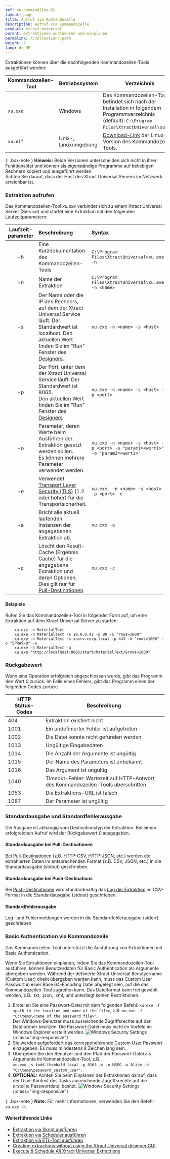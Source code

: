 ```yaml
---
ref: xu-commandline-01
layout: page
title: Aufruf via Kommandozeile
description: Aufruf via Kommandozeile
product: xtract-universal
parent: extraktionen-ausfuehren-und-einplanen
permalink: /:collection/:path
weight: 3
lang: de_DE
---
```

Extraktionen können über die nachfolgenden Kommandozeilen-Tools ausgeführt werden:

| Kommandozeilen-Tool | Betriebssystem  | Verzeichnis |
|---|:---|---|
| `xu.exe` | Windows  | Das Kommandozeilen-Tool befindet sich nach der Installation in folgendem Programmverzeichnis (default): `C:\Program Files\XtractUniversal\xu.exe`. |
| `xu.elf` | Unix-, Linuxumgebung | [Download-Link](https://cdn-files.theobald-software.com/download/XtractUniversal/xu.elf.tar.gz) der Linux-Version des Kommandozeilen-Tools. |

{: .box-note }
**Hinweis:** Beide Versionen unterscheiden sich nicht in ihrer Funktionalität und können als eigenständige Programme auf beliebigen Rechnern kopiert und ausgeführt werden.<br> Achten Sie darauf, dass der Host des Xtract Universal Servers im Netzwerk erreichbar ist. 

### Extraktion aufrufen
Das Kommandozeilen-Tool *xu.exe* verbindet sich zu einem Xtract Universal Server (Service) und startet eine Extraktion mit den folgenden Laufzeitparametern:

| Laufzeit-<br>parameter   | Beschreibung | Syntax  |
|:---:|:---|:---|
| -h        |  Eine Kurzdokumentation des Kommandozeilen-Tools  |   `C:\Program Files\XtractUniversal>xu.exe -h` |
| -n   |  Name der Extraktion  | `C:\Program Files\XtractUniversal\xu.exe -n <name>` |
|   -s       |  Der Name oder die IP des Rechners, auf dem der Xtract Universal Service läuft. Der Standardwert ist localhost. Den aktuellen Wert finden Sie im "Run" Fenster des [Designers](../erste-schritte/designer-overview#hauptmenüleiste-1).|  `xu.exe -n <name> -s <host>`|
| -p    | Der Port, unter dem der Xtract Universal Service läuft. Der Standardwert ist 8065. <br> Den aktuellen Wert finden Sie im "Run" Fenster des [Designers](../erste-schritte/designer-overview#hauptmenüleiste-1)  | `xu.exe -n <name> -s <host> -p <port>` |
|  -o     | Parameter, deren Werte beim Ausführen der Extraktion gesetzt werden sollen. <br> Es können mehrere Parameter verwendet werden. | `xu.exe -n <name> -s <host> -p <port> -o "param1=<wert1>" -o "param2=<wert2>"`|
|  -e  | Verwendet [Transport Layer Security (TLS)](https://docs.microsoft.com/en-us/windows/win32/secauthn/transport-layer-security-protocol) (1.2 oder höher) für die Transportsicherheit. |   `xu.exe  -n <name> -s <host> -p <port> -e`|
| -a    |Bricht alle aktuell laufenden Instanzen der angegebenen Extraktion ab. | `xu.exe -a` |
|  -c   | Löscht den Result-Cache (Ergebnis Cache) für die angegebene Extraktion und deren Optionen.<br> Dies gilt nur für [Pull-Destinationen](../destinationen#pull--und-push-destinationen). | `xu.exe -c` |  

#### Beispiele
Rufen Sie das Kommandozeilen-Tool in folgender Form auf, um eine Extraktion auf dem Xtract Universal Server zu starten:
```
    xu.exe -n MaterialText
    xu.exe -n MaterialText -s 10.0.0.42 -p 80 -o "rows=1000"
    xu.exe -n MaterialText -s xusrv.corp.local -p 443 -o "rows=1000" -o "SPRAS=D" -e
    xu.exe -n MaterialText -a
    xu.exe "http://localhost:8065/start/MaterialText/&rows=1000"
```

### Rückgabewert 
Wenn eine Operation erfolgreich abgeschlossen wurde, gibt das Programm den Wert *0* zurück. Im Falle eines Fehlers, gibt das Programm einen der folgenden Codes zurück:

|HTTP Status-Codes	|Beschreibung|
|---|---|
|404 |	Extraktion existiert nicht|
|1001|	Ein undefinierter Fehler ist aufgetreten|
|1002|	Die Datei konnte nicht gefunden werden|
|1013|	Ungültige Eingabedaten|
|1014|	Die Anzahl der Argumente ist ungültig|
|1015|	Der Name des Parameters ist unbekannt|
|1016|	Das Argument ist ungültig|
|1040|	Timeout-Fehler: Wartezeit auf HTTP-Antwort des Kommandozeilen-Tools überschritten |
|1053|	Die Extraktions-URL ist falsch |
|1087|	Der Parameter ist ungültig |

### Standardausgabe und Standardfehlerausgabe
Die Ausgabe ist abhängig vom Destinationstyp der Extraktion. Bei einem erfolgreichen Aufruf wird der Rückgabewert *0* ausgegeben.

#### Standardausgabe bei Pull-Destinationen
Bei [Pull-Destinationen](../destinationen#pull--und-push-destinationen) (z.B. HTTP-CSV, HTTP-JSON, etc.) werden die extrahierten Daten im entsprechenden Format (z.B. CSV, JSON, etc.) in die Standardausgabe (stdout) geschrieben.

#### Standardausgabe bei Push-Destinations
Bei [Push-Destinationen](../destinationen#pull--und-push-destinationen) wird standardmäßig das [Log der Extraktion](../logging/log-zugriff-ueber-designer#extraktions-logs) im CSV-Format in die Standardausgabe (stdout) geschrieben. 

#### Standardfehlerausgabe
Log- und Fehlermeldungen werden in die Standardfehlerausgabe (stderr) geschrieben.

<!---
### Weitere Optionen zum Aufruf einer Extraktion

#### Synchroner vs. asynchroner Aufruf
Ein synchroner Aufruf einer Extraktion ist ein blockierender Aufruf. D.h. die Anwendung wartet, bis die Extraktion beendet wird und ein Rückgabecode zurückgegeben wird.

Ein asynchroner Aufruf einer Extraktion ist ein nichtblockierender Aufruf. D.h. es wird ein eindeutiger Zeitstempel der aufgerufenen Extraktion zurückgegeben und die Anwendung muss nicht warten, bis die Extraktion beendet wird. Mit dem eindeutigen Zeitstempel der aufgerufenen Extraktion kann z.B. der Status der Extraktion überprüft werden. 

|Beschreibung	|Syntax|
|:---|:---|
|Log-Ausgabe einer Extraktion unterdrücken (nur bei synchroner Extraktion mit Push-Destinationen) |`xu.exe -o quiet-push=true`|
|Aufruf synchroner Extraktion (Standard)|	`xu.exe -o wait=false`|
|Rückgabe des Zeitstempels einer Extraktion |`xu.exe -n <name> -o wait=false 1>>false_output1.txt 2>>false_output2.txt`|

{: .box-tip }
**Tipp:** Der XU-Server verfügt über weitere Funktionalitäten wie z.B. den Status eines (asynchronen) Extraktionsaufrufs prüfen, Logs oder Metadaten einer Extraktion abfragen usw. Diese Funktionalitäten werden nicht über das Kommandozeilen-Tool, sondern nur über [Webservices](./call-via-webservice#weitere-webservices) aufgerufen.
--->

### Basic Authentication via Kommandozeile

Das Kommandozeilen-Tool unterstützt die Ausführung von Extraktionen mit Basic Authentication.

Wenn Sie Extraktionen einplanen, indem Sie das Kommandozeilen-Tool ausführen, können Benutzerdaten für Basic Authentication als Argumente übergeben werden.
Während der definierte Xtract Universal Benutzername (Custom User) direkt übergeben werden kann, muss das Custom User Passwort in einer Base 64-Encoding Datei abgelegt sein, auf die das Kommandozeilen-Tool zugreifen kann.
Das Dateiformat kann frei gewählt werden, z.B. .txt, .json, .xml, und unterliegt keinen Restriktionen.

1. Erstellen Sie eine Passwort-Datei mit dem folgenden Befehl: `xu.exe -f <path to the location and name of the file>`, z.B. `xu.exe -f "C:\temp\<name of the password file>"`.<br>
Der Windows-Benutzer muss ausreichende Zugriffsrechte auf den Dateiordner besitzen. Die Passwort-Datei muss nicht im Vorfeld im Windows Explorer erstellt werden. 
![Windows Security Settings](/img/content/xu/security_settings_windows_folder.png){:class="img-responsive"}
2. Sie werden aufgefordert das korrespondierende Custom User Passwort einzugeben. Es muss mindestens 8 Zeichen lang sein.
3. Übergeben Sie den Benutzer und den Pfad der Passwort-Datei als Argumente im Kommandozeilen-Tool, z.B. <br>
`xu.exe -s todd.theobald.local -p 8165 -e -n MSEG -u Alice -b "C:\temp\password_custom_user"`.
4. **OPTIONAL:** Achten Sie beim Einplanen der Extraktionen darauf, dass der User-Kontext des Tasks ausreichende Zugriffsrechte auf die erstellte Passwortdatei besitzt.
![Windows Security Settings](/img/content/xu/security_settings_windows_task_scheduler.png){:class="img-responsive"}

{: .box-note }
**Note:** Für mehr Informationen, verwenden Sie den Befehl `xu.exe -h`. 

#### Weiterführende Links
- [Extraktion via Skript ausführen](https://kb.theobald-software.com/xtract-universal/call-extraction-via-script)
- [Extraktion via Scheduler ausführen](./call-via-scheduler)
- [Extraktion via ETL-Tool ausführen](./call-via-etl)
- [Creating extractions without using the Xtract Universal designer GUI](https://kb.theobald-software.com/xtract-universal/using-config-command-line-tool)
- [Execute & Schedule All Xtract Universal Extractions](https://kb.theobald-software.com/xtract-universal/execute_all_defined_xu_extractions)